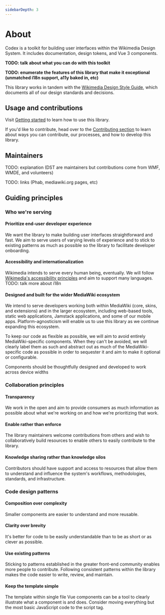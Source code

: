 ```yaml
---
sidebarDepth: 3
---
```


# About

Codex is a toolkit for building user interfaces within the Wikimedia Design System. It includes
documentation, design tokens, and Vue 3 components.

**TODO: talk about what you can do with this toolkit**

**TODO: enumerate the features of this library that make it exceptional (unmatched i18n support, a11y baked in, etc)**

This library works in tandem with the [Wikimedia Design Style Guide](https://design.wikimedia.org/style-guide/components/links.html), which documents all of our design standards and decisions.

## Usage and contributions

Visit [Getting started](/introduction/getting-started) to learn how to use this library.

If you'd like to contribute, head over to the [Contributing section](/contributing/guidelines) to
learn about ways you can contribute, our processes, and how to develop this library.

## Maintainers

TODO: explanation (DST are maintainers but contributions come from WMF, WMDE, and volunteers)

TODO: links (Phab, mediawiki.org pages, etc)

## Guiding principles

### Who we're serving

#### Prioritize end-user developer experience

We want the library to make building user interfaces straightforward and fast. We aim to serve users of varying levels of experience and to stick to existing patterns as much as possible so the library to facilitate developer onboarding.

#### Accessibility and internationalization

Wikimedia intends to serve every human being, eventually. We will follow [Wikimedia's accessibility principles](https://design.wikimedia.org/style-guide/design-principles_accessibility.html) and aim to support many languages. TODO: talk more about i18n

#### Designed and built for the wider MediaWiki ecosystem

We intend to serve developers working both within MediaWiki (core, skins, and extensions) and in the larger ecosystem, including web-based tools, static web applications, Jamstack applications, and some of our mobile apps. Platform-agnosticism will enable us to use this library as we continue expanding this ecosystem.

To keep our code as flexible as possible, we will aim to avoid entirely MediaWiki-specific components. When they can't be avoided, we will clearly label them as such and abstract out as much of the MediaWiki-specific code as possible in order to sequester it and aim to make it optional or configurable.

Components should be thoughtfully designed and developed to work across device widths

### Collaboration principles

#### Transparency

We work in the open and aim to provide consumers as much information as possible about what we're working on and how we're prioritizing that work.

#### Enable rather than enforce

The library maintainers welcome contributions from others and wish to collaboratively build resources to enable others to easily contribute to the library.

#### Knowledge sharing rather than knowledge silos

Contributors should have support and access to resources that allow them to understand and influence the system's workflows, methodologies, standards, and infrastructure.

### Code design patterns

#### Composition over complexity

Smaller components are easier to understand and more reusable.
    
#### Clarity over brevity

It's better for code to be easily understandable than to be as short or as clever as possible.

#### Use existing patterns

Sticking to patterns established in the greater front-end community enables more people to contribute. Following consistent patterns within the library makes the code easier to write, review, and maintain.

#### Keep the template simple

The template within single file Vue components can be a tool to clearly illustrate what a component is and does. Consider moving everything but the most basic JavaScript code to the script tag.
